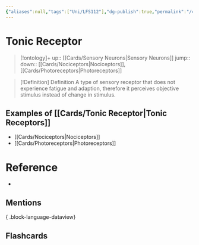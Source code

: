 ```yaml
---
{"aliases":null,"tags":["Uni/LFS112"],"dg-publish":true,"permalink":"/cards/tonic-receptor/","dgPassFrontmatter":true}
---
```


# Tonic Receptor

> [!ontology]+
> up:: [[Cards/Sensory Neurons\|Sensory Neurons]]
> jump:: 
> down:: [[Cards/Nociceptors\|Nociceptors]], [[Cards/Photoreceptors\|Photoreceptors]]

> [!Definition] Definition
> A type of sensory receptor that does not experience fatigue and adaption, therefore it perceives objective stimulus instead of change in stimulus. 

## Examples of [[Cards/Tonic Receptor\|Tonic Receptors]]

- [[Cards/Nociceptors\|Nociceptors]]
- [[Cards/Photoreceptors\|Photoreceptors]]

# Reference

- 

## Mentions


{ .block-language-dataview}

## Flashcards
